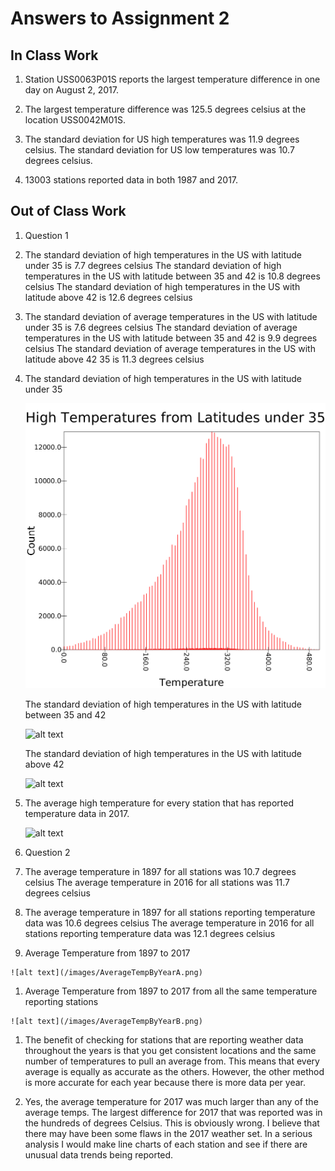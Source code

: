 # Answers to Assignment 2

## In Class Work
1. Station USS0063P01S reports the largest temperature difference in one day on August 2, 2017.

2. The largest temperature difference was 125.5 degrees celsius at the location USS0042M01S.

3. The standard deviation for US high temperatures was 11.9 degrees celsius.
   The standard deviation for US low temperatures was 10.7 degrees celsius.

4. 13003 stations reported data in both 1987 and 2017.

## Out of Class Work
1. Question 1
  1. The standard deviation of high temperatures in the US with latitude under 35 is 7.7 degrees celsius
     The standard deviation of high temperatures in the US with latitude between 35 and 42 is 10.8 degrees celsius
     The standard deviation of high temperatures in the US with latitude above 42 is 12.6 degrees celsius

  1. The standard deviation of average temperatures in the US with latitude under 35 is 7.6 degrees celsius
     The standard deviation of average temperatures in the US with latitude between 35 and 42 is 9.9 degrees celsius
     The standard deviation of average temperatures in the US with latitude above 42 35 is 11.3 degrees celsius

  1. The standard deviation of high temperatures in the US with latitude under 35

     ![alt text](/images/tempsUnder35)

     The standard deviation of high temperatures in the US with latitude between 35 and 42

     ![alt text](/images/tempsBetween.png)

     The standard deviation of high temperatures in the US with latitude above 42

     ![alt text](/images/tempsAbove42.png)


1. The average high temperature for every station that has reported temperature data in 2017.

   ![alt text](/images/TempByLocation.png)

1. Question 2
  1. The average temperature in 1897 for all stations was 10.7 degrees celsius
     The average temperature in 2016 for all stations was 11.7 degrees celsius

  1. The average temperature in 1897 for all stations reporting temperature data was 10.6 degrees celsius
     The average temperature in 2016 for all stations reporting temperature data was 12.1 degrees celsius

  1. Average Temperature from 1897 to 2017

    ![alt text](/images/AverageTempByYearA.png)

  1.  Average Temperature from 1897 to 2017 from all the same temperature reporting stations

    ![alt text](/images/AverageTempByYearB.png)

1. The benefit of checking for stations that are reporting weather data throughout the years is that you get consistent locations and the same number of temperatures to pull an average from. This means that every average is equally as accurate as the others.  However, the other method is more accurate for each year because there is more data per year.

1. Yes, the average temperature for 2017 was much larger than any of the average temps. The largest difference for 2017 that was reported was in the hundreds of degrees Celsius. This is obviously wrong. I believe that there may have been some flaws in the 2017 weather set. In a serious analysis I would make line charts of each station and see if there are unusual data trends being reported.

